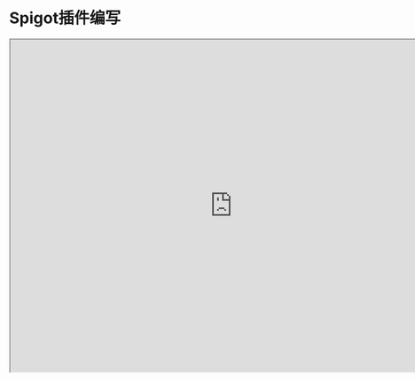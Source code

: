 # Spigot插件编写

<iframe src="https://cc.163.com/act/m/daily/iframeplayer/?id=64818bb8c31a9c0f360dc5b2" width="800" height="600" allow="fullscreen"/>

## 语言基础

编写Spigot插件需要一定的Java语言基础，并在后续开发中会使用到Maven或Gradle来构建Spigot插件，在此仅提供部分链接供参考，需要开发者自行学习。

- [Java](https://www.runoob.com/java/java-tutorial.html)
- [Maven](https://maven.apache.org/)
- [Gradle](https://gradle.org/)

在掌握Java语言基础后，需要继续学习Spigot、BC的API并进行插件开发。同样也需要开发者自行进行学习。

- [Spigot插件开发教程](https://www.spigotmc.org/wiki/spigot-plugin-development/)
- [BC插件开发教程](https://www.spigotmc.org/wiki/bungeecord-plugin-development/)

## 开始编写Spigot插件

### 创建项目

> 本教程会使用IntelliJ IDEA来进行插件开发，并使用Minecraft Development插件来快速创建项目。
>
> 如果没有安装的可以提前进行安装
>
> ![](./images/01.png)

首先点击创建项目，找到Minecraft分类，选择Spigot插件。

![](./images/02.png)

接着自行填写GroupId和ArtifactId，点击下一步后，进行如下更改：

1. 选择Minecraft Version为1.12.2
2. 填写Depend为SpigotMaster

![](./images/03.png)

点击下一步后，选择目录和目录名进行项目创建。

### 添加依赖

在下载SpigotMaster插件后，复制文件路径。将下方指令中的path-to-jar替换为路径，x.x.x替换为版本号。

SpigotMaster插件和之前安装到服务器里的是同一个，可以点[我](https://mc.163.com/dev/mcmanual/mc-dev/mcguide/27-手机网络游戏/课程10：使用Spigot开服/99-下载内容.html?catalog=1)查看下载方式。

```
mvn install:install-file -Dfile=path-to-jar -DgroupId=com.neteasemc -DartifactId=SpigotMaster -Dversion=x.x.x-SNAPSHOT -Dpackaging=jar
```

在IDEA的Maven指令中执行

![](./images/04.png)

执行成功后，会看到BUILD SUCCESS的输出。

![](./images/05.png)

接下来在pom.xml中，配置dependency添加依赖。

```
		<dependency>
            <groupId>com.neteasemc</groupId>
            <artifactId>SpigotMaster</artifactId>
            <version>1.3.0-SNAPSHOT</version>
            <scope>provided</scope>
        </dependency>
```

其中版本处需要替换为自己安装的版本。添加完成后dependency如下。

![](./images/06.png)

### 代码编写

完成了依赖的添加，就可以使用SpigotMaster来和中国版基岩版客户端进行通信了。

在SpigotMaster的接口中，涉及到与客户端通信的方法主要有两个。

- listenForEvent
- notifyToClient

使用SpigotMaster实例下的这两个方法将可以实现绝大多数通信的需求。

其他方法可以参考：[SpigotMaster文档](https://mc.163.com/dev/mcmanual/mc-dev/mcguide/27-手机网络游戏/课程10：使用Spigot开服/81-SpigotMasterAPI文档.html?catalog=1)

SpigotMaster的实例可以通过下方代码获取。

```java
public void onEnable() {
	SpigotMaster spigotMaster = (SpigotMaster) Bukkit.getPluginManager().getPlugin("SpigotMaster");
}
```

#### listenForEvent

使用该方法可以监听客户端发送来的事件，需要提供参数：

- `namespace` - 来源客户端系统的namespace
- `system` - 来源客户端系统的systemName
- `event` - 事件名
- `handler` - 回调函数

在这里我们先暂时编写一个简单的监听事件的函数。

```java
package me.zhanshi123.apollo2example;

import com.neteasemc.spigotmaster.SpigotMaster;
import org.bukkit.Bukkit;
import org.bukkit.plugin.java.JavaPlugin;

public final class Apollo2Example extends JavaPlugin {
    private static Apollo2Example instance;

    public static Apollo2Example getInstance() {
        return instance;
    }

    private SpigotMaster spigotMaster;

    public SpigotMaster getSpigotMaster() {
        return spigotMaster;
    }

    @Override
    public void onEnable() {
        instance=this;
        spigotMaster = (SpigotMaster) Bukkit.getPluginManager().getPlugin("SpigotMaster");
        spigotMaster.listenForEvent("testMod", "testModBeh", "TestEvent", (player, map) -> {
            getLogger().info(player.getName());
            map.forEach((key, value) -> getLogger().info("k: " + key + "v: " + value));
        });

    }

    @Override
    public void onDisable() {
        // Plugin shutdown logic
    }
}
```

调用这个方法，将会注册一个命名空间为testMod，系统名为testModBeh的TestEvent事件，并在收到数据时打印发送的玩家名，和事件的信息字典。

Java的listenForEvent的回调函数，会在Python端调用NotifyToServer时触发。对应的代码如下：

```python
self.NotifyToServer("TestEvent", {"data": "测试数据"})
```

在**ClientSystem**内调用**NotifyToServer**方法，传递事件和对应参数。完整的Python代码见下一节。

#### notifyToClient

该方法可以主动给客户端发送事件，需要提供参数：

- `player` - 接收事件的玩家
- `namespace` - 在客户端系统使用ListenForEvent监听的namespace
- `system` - 在客户端系统使用ListenForEvent监听的systemName
- `event` - 事件名
- `data` - 事件参数。注意，要使用-2指代本地玩家的entityId。

我们同样编写一个指令，用来后续测试Python端是否能正常收到消息

首先在plugin.yml中注册指令

```yaml
commands:
  apollotest:
```

接下来新建一个类，实现CommandExecutor接口，在玩家执行指令时调用SpigotMaster实例并notifyToClient

```java
package me.zhanshi123.apollo2example;

import org.bukkit.command.Command;
import org.bukkit.command.CommandExecutor;
import org.bukkit.command.CommandSender;
import org.bukkit.entity.Player;

import java.util.HashMap;
import java.util.Map;

public class Commands implements CommandExecutor {
    @Override
    public boolean onCommand(CommandSender sender, Command command, String label, String[] args) {
        if (!(sender instanceof Player)) {
            return true;
        }
        Player player = (Player) sender;
        Map<String, Object> data = new HashMap<>();
        data.put("msg", "这是一条来自Java服的消息");
        Apollo2Example.getInstance().getSpigotMaster()
                .notifyToClient(player, "testMod", "testModDev", "TestServerEvent", data);
        player.sendMessage("notifyToClient已执行");
        return true;
    }
}
```

在这里，我们将作为testMod这个命名空间的testModDev的系统，发送事件，事件名为TestServerEvent，数据为一个Map，它会在客户端被读取为Python的字典类型进行处理，其中的数据也会被转换为Python类型：

| Java类型                 | Python类型 |
| ------------------------ | ---------- |
| null                     | None       |
| boolean                  | bool       |
| int                      | int        |
| long                     | long       |
| BigInteger(2^63到2^64-1) | long       |
| float                    | float      |
| double                   | float      |
| String                   | str        |
| List\<Object\>           | list       |
| Map<String, Object>      | dict       |

对于Python端，需要接受来自Java端的notifyToClient发送的数据，需要调用**ClientSystem**的**ListenForEvent**方法，对应的代码如下：

这样就会在收到事件时，打印参数。完整的Python代码见下一节。

```python
    def __init__(self, namespace, systemName):
        ClientSystem.__init__(self, namespace, systemName)
        self.ListenForEvent(ModConst.ModName, ModConst.ServerSystemName, "TestServerEvent", self, self.OnServerEvent)

    def OnServerEvent(self, args):
        print "OnServerEvent", args

    def Destroy(self):
        self.UnListenForEvent(ModConst.ModName, ModConst.ServerSystemName, "TestServerEvent", self, self.OnServerEvent)
```

接下来在onEnable方法中进行注册。

```java
Bukkit.getPluginCommand("apollotest").setExecutor(new Commands());
```

随后执行`mvn package`即可对插件进行打包，随后可以上传至小小云对应Spigot端的plugins文件夹。

然后重启服务器，即可让插件加载。